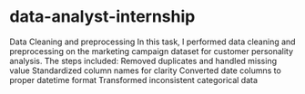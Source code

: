 # data-analyst-internship
Data Cleaning and preprocessing
In this task, I performed data cleaning and preprocessing on the marketing campaign dataset for customer personality analysis. The steps included:
Removed duplicates and handled missing value
Standardized column names for clarity
Converted date columns to proper datetime format
Transformed inconsistent categorical data
